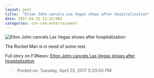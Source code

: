 ```yaml
---
layout: post
title:  "Elton John cancels Las Vegas shows after hospitalization"
date: 2017-04-25 12:33:00Z
categories: cnn-com-entertainment
---
```


![Elton John cancels Las Vegas shows after hospitalization](http://i2.cdn.cnn.com/cnnnext/dam/assets/170424162140-elton-john-super-tease.jpg)

The Rocket Man is in need of some rest.


Full story on F3News: [Elton John cancels Las Vegas shows after hospitalization](http://www.f3nws.com/n/sUSVrF)

> Posted on: Tuesday, April 25, 2017 5:33:00 PM
